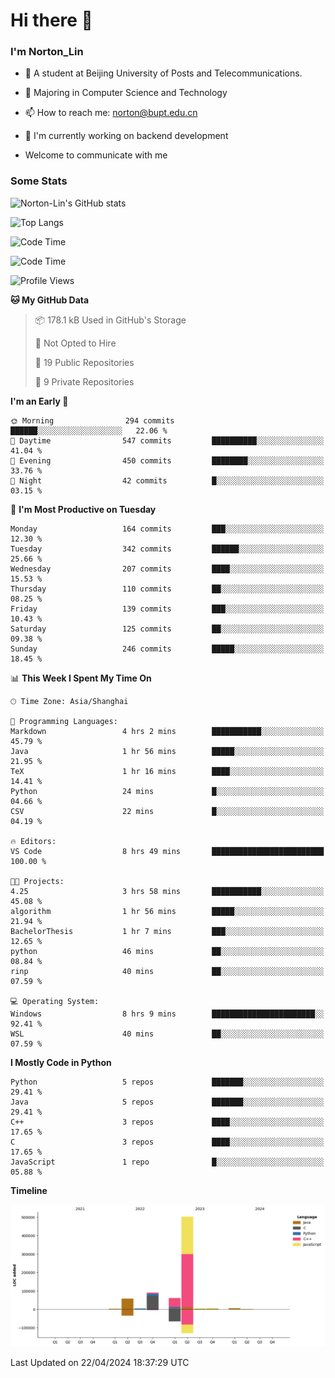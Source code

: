 
# Hi there 👋

### I'm Norton_Lin
- 🏫 A student at Beijing University of Posts and Telecommunications.
- 🌱 Majoring in Computer Science and Technology
- 📫 How to reach me: norton@bupt.edu.cn
- 🌱 I'm currently working on backend development

- Welcome to communicate with me

### Some Stats
![Norton-Lin's GitHub stats](https://github-readme-stats.vercel.app/api?username=Norton-Lin&count_private=true&show_icons=true&theme=radical)

![Top Langs](https://github-readme-stats.vercel.app/api/top-langs/?username=Norton-Lin&langs_count=10&layout=compact)

![Code Time](https://github-readme-stats.vercel.app/api/wakatime?username=Norton_Lin)

<!--START_SECTION:waka-->
![Code Time](http://img.shields.io/badge/Code%20Time-528%20hrs%2045%20mins-blue)

![Profile Views](http://img.shields.io/badge/Profile%20Views-1-blue)

**🐱 My GitHub Data** 

> 📦 178.1 kB Used in GitHub's Storage 
 > 
> 🚫 Not Opted to Hire
 > 
> 📜 19 Public Repositories 
 > 
> 🔑 9 Private Repositories 
 > 
**I'm an Early 🐤** 

```text
🌞 Morning                294 commits         ██████░░░░░░░░░░░░░░░░░░░   22.06 % 
🌆 Daytime                547 commits         ██████████░░░░░░░░░░░░░░░   41.04 % 
🌃 Evening                450 commits         ████████░░░░░░░░░░░░░░░░░   33.76 % 
🌙 Night                  42 commits          █░░░░░░░░░░░░░░░░░░░░░░░░   03.15 % 
```
📅 **I'm Most Productive on Tuesday** 

```text
Monday                   164 commits         ███░░░░░░░░░░░░░░░░░░░░░░   12.30 % 
Tuesday                  342 commits         ██████░░░░░░░░░░░░░░░░░░░   25.66 % 
Wednesday                207 commits         ████░░░░░░░░░░░░░░░░░░░░░   15.53 % 
Thursday                 110 commits         ██░░░░░░░░░░░░░░░░░░░░░░░   08.25 % 
Friday                   139 commits         ███░░░░░░░░░░░░░░░░░░░░░░   10.43 % 
Saturday                 125 commits         ██░░░░░░░░░░░░░░░░░░░░░░░   09.38 % 
Sunday                   246 commits         █████░░░░░░░░░░░░░░░░░░░░   18.45 % 
```


📊 **This Week I Spent My Time On** 

```text
🕑︎ Time Zone: Asia/Shanghai

💬 Programming Languages: 
Markdown                 4 hrs 2 mins        ███████████░░░░░░░░░░░░░░   45.79 % 
Java                     1 hr 56 mins        █████░░░░░░░░░░░░░░░░░░░░   21.95 % 
TeX                      1 hr 16 mins        ████░░░░░░░░░░░░░░░░░░░░░   14.41 % 
Python                   24 mins             █░░░░░░░░░░░░░░░░░░░░░░░░   04.66 % 
CSV                      22 mins             █░░░░░░░░░░░░░░░░░░░░░░░░   04.19 % 

🔥 Editors: 
VS Code                  8 hrs 49 mins       █████████████████████████   100.00 % 

🐱‍💻 Projects: 
4.25                     3 hrs 58 mins       ███████████░░░░░░░░░░░░░░   45.08 % 
algorithm                1 hr 56 mins        █████░░░░░░░░░░░░░░░░░░░░   21.94 % 
BachelorThesis           1 hr 7 mins         ███░░░░░░░░░░░░░░░░░░░░░░   12.65 % 
python                   46 mins             ██░░░░░░░░░░░░░░░░░░░░░░░   08.84 % 
rinp                     40 mins             ██░░░░░░░░░░░░░░░░░░░░░░░   07.59 % 

💻 Operating System: 
Windows                  8 hrs 9 mins        ███████████████████████░░   92.41 % 
WSL                      40 mins             ██░░░░░░░░░░░░░░░░░░░░░░░   07.59 % 
```

**I Mostly Code in Python** 

```text
Python                   5 repos             ███████░░░░░░░░░░░░░░░░░░   29.41 % 
Java                     5 repos             ███████░░░░░░░░░░░░░░░░░░   29.41 % 
C++                      3 repos             ████░░░░░░░░░░░░░░░░░░░░░   17.65 % 
C                        3 repos             ████░░░░░░░░░░░░░░░░░░░░░   17.65 % 
JavaScript               1 repo              █░░░░░░░░░░░░░░░░░░░░░░░░   05.88 % 
```



**Timeline**

![Lines of Code chart](https://raw.githubusercontent.com/Norton-Lin/Norton-Lin/main/assets/bar_graph.png)


 Last Updated on 22/04/2024 18:37:29 UTC
<!--END_SECTION:waka-->
